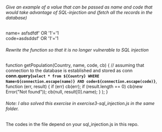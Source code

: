 ######  Give an example of a value that can be passed as name and code that would take advantage of SQL-injection and (fetch all the records in the database)

name= asfsdfdf' OR '1'='1<br>
code=asdsddsf' OR '1'='1

###### Rewrite the function so that it is no longer vulnerable to SQL injection

function getPopulation(Country, name, code, cb) {
  // assuming that connection to the database is established and stored as conn
  <b>conn.query(`select * from ${Country}
     WHERE Name=${connection.escape(name)} AND code=${connection.escape(code)}`</b>,
    function (err, result) {
      if (err) cb(err);
      if (result.length == 0) cb(new Error("Not found"));
      cb(null, result[0].name);
    }
  );
}


###### Note: I also solved this exercise in exercise3-sql_injection.js in the same folder. 
The codes in the file depend on your sql_injection.js in this repo. 
